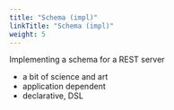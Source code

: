 ```yaml
---
title: "Schema (impl)"
linkTitle: "Schema (impl)"
weight: 5
---
```


Implementing a schema for a REST server

- a bit of science and art
- application dependent
- declarative, DSL


